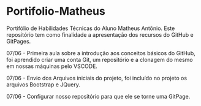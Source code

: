 # Portifolio-Matheus
Portifólio de Habilidades Técnicas do Aluno Matheus Antônio.
Este repositório tem como finalidade a apresentação dos recursos do GitHub e GitPages.

07/06 - Primeira aula sobre a introdução aos conceitos básicos do GitHub, foi aprendido criar uma conta Git, um repositório e a clonagem do mesmo em nossas máquinas pelo VSCODE.

07/06 - Envio dos Arquivos iniciais do projeto, foi incluído no projeto os arquivos Bootstrap e JQuery.

07/06 - Configurar nosso repositório para que ele se torne uma GitPage.